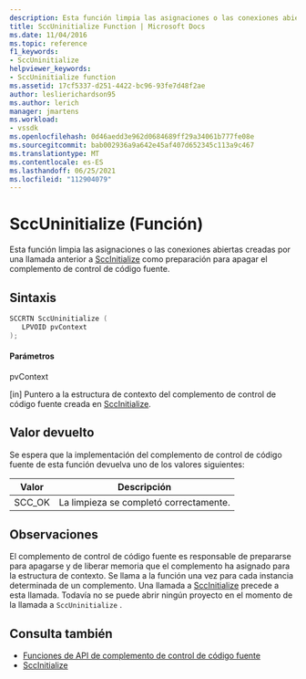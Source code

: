 ```yaml
---
description: Esta función limpia las asignaciones o las conexiones abiertas creadas por una llamada anterior a SccInitialize como preparación para apagar el complemento de control de código fuente.
title: SccUninitialize Function | Microsoft Docs
ms.date: 11/04/2016
ms.topic: reference
f1_keywords:
- SccUninitialize
helpviewer_keywords:
- SccUninitialize function
ms.assetid: 17cf5337-d251-4422-bc96-93fe7d48f2ae
author: leslierichardson95
ms.author: lerich
manager: jmartens
ms.workload:
- vssdk
ms.openlocfilehash: 0d46aedd3e962d0684689ff29a34061b777fe08e
ms.sourcegitcommit: bab002936a9a642e45af407d652345c113a9c467
ms.translationtype: MT
ms.contentlocale: es-ES
ms.lasthandoff: 06/25/2021
ms.locfileid: "112904079"
---
```

# <a name="sccuninitialize-function"></a>SccUninitialize (Función)
Esta función limpia las asignaciones o las conexiones abiertas creadas por una llamada anterior a [SccInitialize](../extensibility/sccinitialize-function.md) como preparación para apagar el complemento de control de código fuente.

## <a name="syntax"></a>Sintaxis

```cpp
SCCRTN SccUninitialize (
   LPVOID pvContext
);
```

#### <a name="parameters"></a>Parámetros
 pvContext

[in] Puntero a la estructura de contexto del complemento de control de código fuente creada en [SccInitialize](../extensibility/sccinitialize-function.md).

## <a name="return-value"></a>Valor devuelto
 Se espera que la implementación del complemento de control de código fuente de esta función devuelva uno de los valores siguientes:

|Valor|Descripción|
|-----------|-----------------|
|SCC_OK|La limpieza se completó correctamente.|

## <a name="remarks"></a>Observaciones
 El complemento de control de código fuente es responsable de prepararse para apagarse y de liberar memoria que el complemento ha asignado para la estructura de contexto. Se llama a la función una vez para cada instancia determinada de un complemento. Una llamada a [SccInitialize](../extensibility/sccinitialize-function.md) precede a esta llamada. Todavía no se puede abrir ningún proyecto en el momento de la llamada a `SccUninitialize` .

## <a name="see-also"></a>Consulta también
- [Funciones de API de complemento de control de código fuente](../extensibility/source-control-plug-in-api-functions.md)
- [SccInitialize](../extensibility/sccinitialize-function.md)
